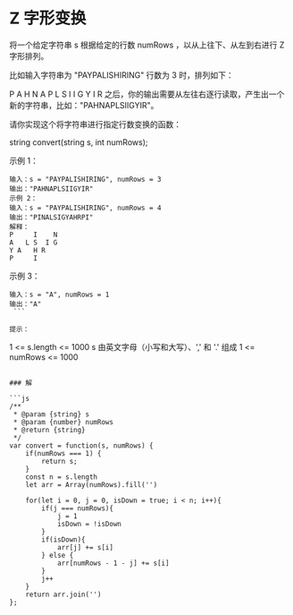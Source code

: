# Z 字形变换

将一个给定字符串 s 根据给定的行数 numRows ，以从上往下、从左到右进行 Z 字形排列。

比如输入字符串为 "PAYPALISHIRING" 行数为 3 时，排列如下：

P   A   H   N
A P L S I I G
Y   I   R
之后，你的输出需要从左往右逐行读取，产生出一个新的字符串，比如："PAHNAPLSIIGYIR"。

请你实现这个将字符串进行指定行数变换的函数：

string convert(string s, int numRows);
 

示例 1：

```
输入：s = "PAYPALISHIRING", numRows = 3
输出："PAHNAPLSIIGYIR"
示例 2：
输入：s = "PAYPALISHIRING", numRows = 4
输出："PINALSIGYAHRPI"
解释：
P     I    N
A   L S  I G
Y A   H R
P     I
```

示例 3：

```
输入：s = "A", numRows = 1
输出："A"
 ```

提示：

```
1 <= s.length <= 1000
s 由英文字母（小写和大写）、',' 和 '.' 组成
1 <= numRows <= 1000
```

### 解

```js
/**
 * @param {string} s
 * @param {number} numRows
 * @return {string}
 */
var convert = function(s, numRows) {
    if(numRows === 1) {
        return s;
    }
    const n = s.length
    let arr = Array(numRows).fill('')

    for(let i = 0, j = 0, isDown = true; i < n; i++){
        if(j === numRows){
            j = 1
            isDown = !isDown
        }
        if(isDown){
            arr[j] += s[i]
        } else {
            arr[numRows - 1 - j] += s[i]
        }
        j++
    }
    return arr.join('')
};
```